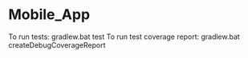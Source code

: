 # Mobile_App
To run tests: gradlew.bat test
To run test coverage report: gradlew.bat createDebugCoverageReport
